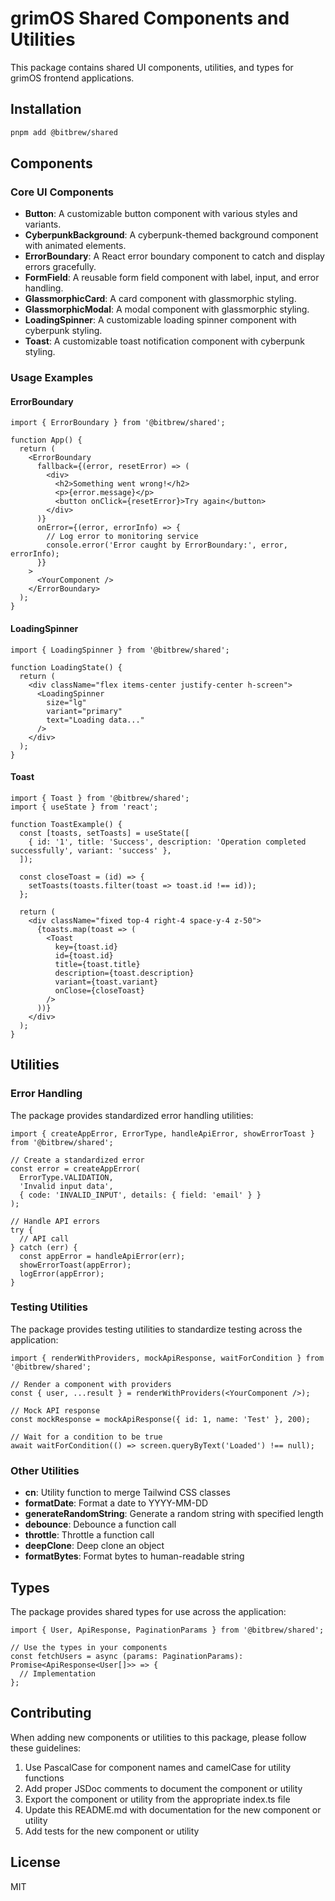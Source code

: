 # grimOS Shared Components and Utilities

This package contains shared UI components, utilities, and types for grimOS frontend applications.

## Installation

```bash
pnpm add @bitbrew/shared
```

## Components

### Core UI Components

- **Button**: A customizable button component with various styles and variants.
- **CyberpunkBackground**: A cyberpunk-themed background component with animated elements.
- **ErrorBoundary**: A React error boundary component to catch and display errors gracefully.
- **FormField**: A reusable form field component with label, input, and error handling.
- **GlassmorphicCard**: A card component with glassmorphic styling.
- **GlassmorphicModal**: A modal component with glassmorphic styling.
- **LoadingSpinner**: A customizable loading spinner component with cyberpunk styling.
- **Toast**: A customizable toast notification component with cyberpunk styling.

### Usage Examples

#### ErrorBoundary

```tsx
import { ErrorBoundary } from '@bitbrew/shared';

function App() {
  return (
    <ErrorBoundary
      fallback={(error, resetError) => (
        <div>
          <h2>Something went wrong!</h2>
          <p>{error.message}</p>
          <button onClick={resetError}>Try again</button>
        </div>
      )}
      onError={(error, errorInfo) => {
        // Log error to monitoring service
        console.error('Error caught by ErrorBoundary:', error, errorInfo);
      }}
    >
      <YourComponent />
    </ErrorBoundary>
  );
}
```

#### LoadingSpinner

```tsx
import { LoadingSpinner } from '@bitbrew/shared';

function LoadingState() {
  return (
    <div className="flex items-center justify-center h-screen">
      <LoadingSpinner 
        size="lg" 
        variant="primary" 
        text="Loading data..." 
      />
    </div>
  );
}
```

#### Toast

```tsx
import { Toast } from '@bitbrew/shared';
import { useState } from 'react';

function ToastExample() {
  const [toasts, setToasts] = useState([
    { id: '1', title: 'Success', description: 'Operation completed successfully', variant: 'success' },
  ]);

  const closeToast = (id) => {
    setToasts(toasts.filter(toast => toast.id !== id));
  };

  return (
    <div className="fixed top-4 right-4 space-y-4 z-50">
      {toasts.map(toast => (
        <Toast
          key={toast.id}
          id={toast.id}
          title={toast.title}
          description={toast.description}
          variant={toast.variant}
          onClose={closeToast}
        />
      ))}
    </div>
  );
}
```

## Utilities

### Error Handling

The package provides standardized error handling utilities:

```tsx
import { createAppError, ErrorType, handleApiError, showErrorToast } from '@bitbrew/shared';

// Create a standardized error
const error = createAppError(
  ErrorType.VALIDATION,
  'Invalid input data',
  { code: 'INVALID_INPUT', details: { field: 'email' } }
);

// Handle API errors
try {
  // API call
} catch (err) {
  const appError = handleApiError(err);
  showErrorToast(appError);
  logError(appError);
}
```

### Testing Utilities

The package provides testing utilities to standardize testing across the application:

```tsx
import { renderWithProviders, mockApiResponse, waitForCondition } from '@bitbrew/shared';

// Render a component with providers
const { user, ...result } = renderWithProviders(<YourComponent />);

// Mock API response
const mockResponse = mockApiResponse({ id: 1, name: 'Test' }, 200);

// Wait for a condition to be true
await waitForCondition(() => screen.queryByText('Loaded') !== null);
```

### Other Utilities

- **cn**: Utility function to merge Tailwind CSS classes
- **formatDate**: Format a date to YYYY-MM-DD
- **generateRandomString**: Generate a random string with specified length
- **debounce**: Debounce a function call
- **throttle**: Throttle a function call
- **deepClone**: Deep clone an object
- **formatBytes**: Format bytes to human-readable string

## Types

The package provides shared types for use across the application:

```tsx
import { User, ApiResponse, PaginationParams } from '@bitbrew/shared';

// Use the types in your components
const fetchUsers = async (params: PaginationParams): Promise<ApiResponse<User[]>> => {
  // Implementation
};
```

## Contributing

When adding new components or utilities to this package, please follow these guidelines:

1. Use PascalCase for component names and camelCase for utility functions
2. Add proper JSDoc comments to document the component or utility
3. Export the component or utility from the appropriate index.ts file
4. Update this README.md with documentation for the new component or utility
5. Add tests for the new component or utility

## License

MIT